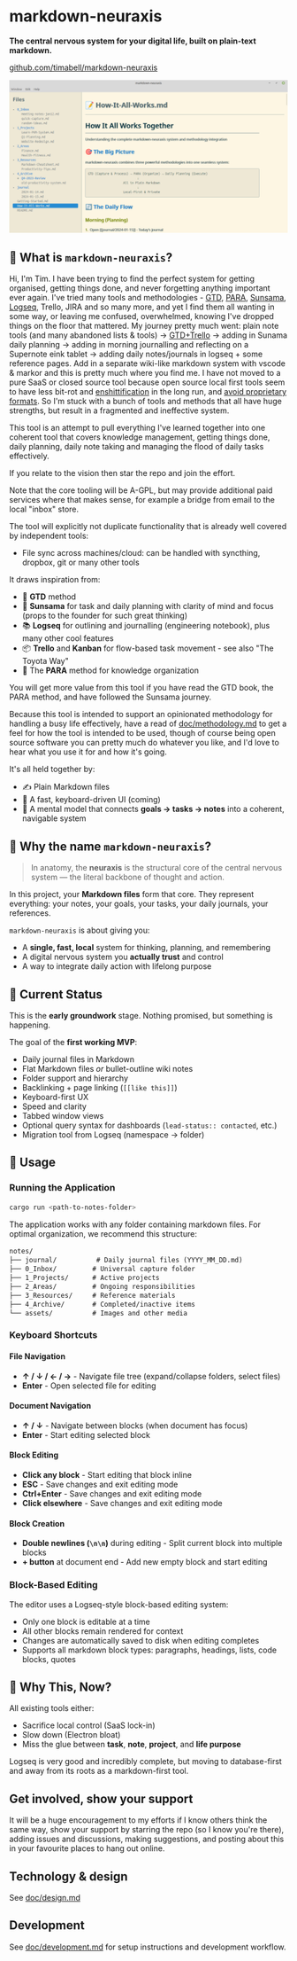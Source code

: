 # markdown-neuraxis

**The central nervous system for your digital life, built on plain-text markdown.**

[github.com/timabell/markdown-neuraxis](https://github.com/timabell/markdown-neuraxis)

![](doc/screenshot-of-app.png)

## 🧠 What is `markdown-neuraxis`?

Hi, I'm Tim. I have been trying to find the perfect system for getting organised, getting things done, and never forgetting anything important ever again. I've tried many tools and methodologies - [GTD](https://en.wikipedia.org/wiki/Getting_Things_Done), [PARA](https://fortelabs.com/blog/para/), [Sunsama](https://www.sunsama.com/), [Logseq](https://fortelabs.com/blog/para/), Trello, JIRA and so many more, and yet I find them all wanting in some way, or leaving me confused, overwhelmed, knowing I've dropped things on the floor that mattered. My journey pretty much went: plain note tools (and many abandoned lists & tools) -> [GTD+Trello](https://0x5.uk/2023/06/01/text-based-tools-the-ultimate-format-for-everything/) -> adding in Sunama daily planning -> adding in morning journalling and reflecting on a Supernote eink tablet -> adding daily notes/journals in logseq + some reference pages. Add in a separate wiki-like markdown system with vscode & markor and this is pretty much where you find me. I have not moved to a pure SaaS or closed source tool because open source local first tools seem to have less bit-rot and [enshittification](https://en.wikipedia.org/wiki/Enshittification) in the long run, and [avoid proprietary formats](https://0x5.uk/2023/06/01/text-based-tools-the-ultimate-format-for-everything/). So I'm stuck with a bunch of tools and methods that all have huge strengths, but result in a fragmented and ineffective system.

This tool is an attempt to pull everything I've learned together into one coherent tool that covers knowledge management, getting things done, daily planning, daily note taking and managing the flood of daily tasks effectively.

If you relate to the vision then star the repo and join the effort.

Note that the core tooling will be A-GPL, but may provide additional paid services where that makes sense, for example a bridge from email to the local "inbox" store.

The tool will explicitly not duplicate functionality that is already well covered by independent tools:

- File sync across machines/cloud: can be handled with syncthing, dropbox, git or many other tools

It draws inspiration from:

- 🧘 **GTD** method
- 🌅 **Sunsama** for task and daily planning with clarity of mind and focus (props to the founder for such great thinking)
- 📚 **Logseq** for outlining and journalling (engineering notebook), plus many other cool features
- 📦 **Trello** and **Kanban** for flow-based task movement - see also "The Toyota Way"
- 🧠 The **PARA** method for knowledge organization

You will get more value from this tool if you have read the GTD book, the PARA method, and have followed the Sunsama journey.

Because this tool is intended to support an opinionated methodology for handling a busy life effectively, have a read of [doc/methodology.md](doc/methodology.md) to get a feel for how the tool is intended to be used, though of course being open source software you can pretty much do whatever you like, and I'd love to hear what you use it for and how it's going.

It's all held together by:

- ✍️ Plain Markdown files
- 🧩 A fast, keyboard-driven UI (coming)
- 🧠 A mental model that connects **goals → tasks → notes** into a coherent, navigable system

## 🧬 Why the name `markdown-neuraxis`?

> In anatomy, the **neuraxis** is the structural core of the central nervous system — the literal backbone of thought and action.

In this project, your **Markdown files** form that core. They represent everything: your notes, your goals, your tasks, your daily journals, your references.

`markdown-neuraxis` is about giving you:
- A **single, fast, local** system for thinking, planning, and remembering
- A digital nervous system you **actually trust** and control
- A way to integrate daily action with lifelong purpose

## 🚧 Current Status

This is the **early groundwork** stage. Nothing promised, but something is happening.

The goal of the **first working MVP**:
- Daily journal files in Markdown
- Flat Markdown files *or* bullet-outline wiki notes
- Folder support and hierarchy
- Backlinking + page linking (`[[like this]]`)
- Keyboard-first UX
- Speed and clarity
- Tabbed window views
- Optional query syntax for dashboards (`lead-status:: contacted`, etc.)
- Migration tool from Logseq (namespace → folder)

## 📖 Usage

### Running the Application
```bash
cargo run <path-to-notes-folder>
```

The application works with any folder containing markdown files. For optimal organization, we recommend this structure:
```
notes/
├── journal/          # Daily journal files (YYYY_MM_DD.md)  
├── 0_Inbox/         # Universal capture folder
├── 1_Projects/      # Active projects
├── 2_Areas/         # Ongoing responsibilities
├── 3_Resources/     # Reference materials
├── 4_Archive/       # Completed/inactive items
└── assets/          # Images and other media
```

### Keyboard Shortcuts

#### File Navigation
- **↑ / ↓ / ← / →** - Navigate file tree (expand/collapse folders, select files)
- **Enter** - Open selected file for editing

#### Document Navigation
- **↑ / ↓** - Navigate between blocks (when document has focus)
- **Enter** - Start editing selected block

#### Block Editing
- **Click any block** - Start editing that block inline
- **ESC** - Save changes and exit editing mode
- **Ctrl+Enter** - Save changes and exit editing mode
- **Click elsewhere** - Save changes and exit editing mode  

#### Block Creation
- **Double newlines (`\n\n`)** during editing - Split current block into multiple blocks
- **+ button** at document end - Add new empty block and start editing

### Block-Based Editing

The editor uses a Logseq-style block-based editing system:
- Only one block is editable at a time
- All other blocks remain rendered for context
- Changes are automatically saved to disk when editing completes
- Supports all markdown block types: paragraphs, headings, lists, code blocks, quotes

## 🌱 Why This, Now?

All existing tools either:

- Sacrifice local control (SaaS lock-in)
- Slow down (Electron bloat)
- Miss the glue between **task**, **note**, **project**, and **life purpose**

Logseq is very good and incredibly complete, but moving to database-first and away from its roots as a markdown-first tool.

## Get involved, show your support

It will be a huge encouragement to my efforts if I know others think the same way, show your support by starring the repo (so I know you're there), adding issues and discussions, making suggestions, and posting about this in your favourite places to hang out online.

## Technology & design

See [doc/design.md](doc/design.md)

## Development

See [doc/development.md](doc/development.md) for setup instructions and development workflow.
